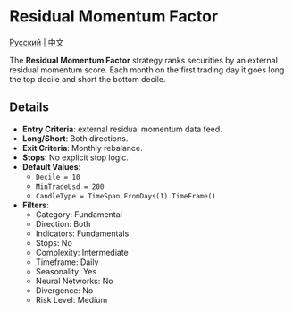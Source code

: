 # Residual Momentum Factor
[Русский](README_ru.md) | [中文](README_zh.md)

The **Residual Momentum Factor** strategy ranks securities by an external residual momentum score.
Each month on the first trading day it goes long the top decile and short the bottom decile.

## Details
- **Entry Criteria**: external residual momentum data feed.
- **Long/Short**: Both directions.
- **Exit Criteria**: Monthly rebalance.
- **Stops**: No explicit stop logic.
- **Default Values**:
  - `Decile = 10`
  - `MinTradeUsd = 200`
  - `CandleType = TimeSpan.FromDays(1).TimeFrame()`
- **Filters**:
  - Category: Fundamental
  - Direction: Both
  - Indicators: Fundamentals
  - Stops: No
  - Complexity: Intermediate
  - Timeframe: Daily
  - Seasonality: Yes
  - Neural Networks: No
  - Divergence: No
  - Risk Level: Medium
